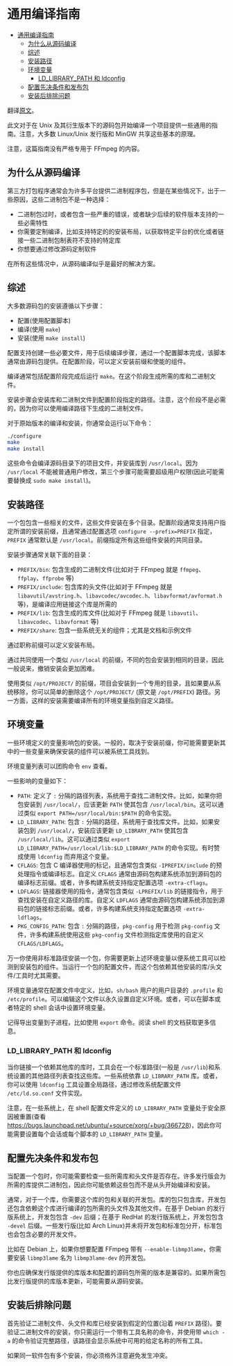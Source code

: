 # 通用编译指南

- [通用编译指南](#通用编译指南)
  - [为什么从源码编译](#为什么从源码编译)
  - [综述](#综述)
  - [安装路径](#安装路径)
  - [环境变量](#环境变量)
    - [LD_LIBRARY_PATH 和 ldconfig](#ld_library_path-和-ldconfig)
  - [配置先决条件和发布包](#配置先决条件和发布包)
  - [安装后排除问题](#安装后排除问题)

翻译[原文](https://trac.ffmpeg.org/wiki/CompilationGuide/Generic)。

此文对于在 Unix 及其衍生版本下的源码包开始编译一个项目提供一些通用的指南。注意，大多数 Linux/Unix 发行版和 MinGW 共享这些基本的原理。

注意，这篇指南没有严格专用于 FFmpeg 的内容。

## 为什么从源码编译

第三方打包程序通常会为许多平台提供二进制程序包，但是在某些情况下，出于一些原因，这些二进制包不是一种选择：

- 二进制包过时，或者包含一些严重的错误，或者缺少后续的软件版本支持的一些必需特性
- 你需要定制编译，比如支持特定的的安装布局，以获取特定平台的优化或者链接一些二进制包制表符不支持的特定库
- 你想要通过修改源码定制软件

在所有这些情况中，从源码编译似乎是最好的解决方案。

## 综述

大多数源码包的安装遵循以下步骤：

- 配置(使用配置脚本)
- 编译(使用 `make`)
- 安装(使用 `make install`)

配置支持创建一些必要文件，用于后续编译步骤，通过一个配置脚本完成，该脚本通常由源码包提供。在配置阶段，可以定义安装前缀和使能的组件。

编译通常包括配置阶段完成后运行 `make`。在这个阶段生成所需的库和二进制文件。

安装步骤会安装库和二进制文件到配置阶段指定的路径。注意，这个阶段不是必需的，因为你可以使用编译路径下生成的二进制文件。

对于原始版本的编译和安装，你通常会运行以下命令：

```sh
./configure
make
make install
```

这些命令会编译源码目录下的项目文件，并安装库到 `/usr/local`。因为 `/usr/local` 不能被普通用户修改，第三个步骤可能需要超级用户权限(因此可能需要替换成 `sudo make install`)。

## 安装路径

一个包包含一些相关的文件，这些文件安装在多个目录。配置阶段通常支持用户指定所谓的安装前缀，且通常通过配置选项 `configure --prefix=PREFIX` 指定，`PREFIX` 通常默认是 `/usr/local`。前缀指定所有这些组件安装的共同目录。

安装步骤通常关联下面的目录：

- `PREFIX/bin`: 包含生成的二进制文件(比如对于 FFmpeg 就是 `ffmpeg`、`ffplay`、`ffprobe` 等)
- `PREFIX/include`: 包含库的头文件(比如对于 FFmpeg 就是 `libavutil/avstring.h`、`libavcodec/avcodec.h`、`libavformat/avformat.h` 等)，是编译应用链接这个库是所需的
- `PREFIX/lib`: 包含生成的库文件(比如对于 FFmpeg 就是 `libavutil`、`libavcodec`、`libavformat` 等)
- `PREFIX/share`: 包含一些系统无关的组件；尤其是文档和示例文件

通过职称前缀可以定义安装布局。

通过共同使用一个类似 `/usr/local` 的前缀，不同的包会安装到相同的目录，因此一般说来，撤销安装会更加困难。

使用类似 `/opt/PROJECT/` 的前缀，项目会安装到一个专用的目录，且如果要从系统移除，你可以简单的删除这个 `/opt/PROJECT/` (原文是 `/opt/PREFIX`) 路径。另一方面，这样的安装需要编译所有的环境变量指到自定义路径。

## 环境变量

一些环境定义的变量影响包的安装。一般的，取决于安装前缀，你可能需要更新其中的一些变量来确保安装的组件可以被系统工具找到。

环境变量列表可以团购命令 `env` 查看。

一些影响的变量如下：

- `PATH`: 定义了 `:` 分隔的路径列表，系统用于查找二进制文件。比如，如果你把包安装到 `/usr/local/`，应该更新 `PATH` 使其包含 `/usr/local/bin`。这可以通过类似 `export PATH=/usr/local/bin:$PATH` 的命令实现。
- `LD_LIBRARY_PATH`: 包含 `:` 分隔的路径，系统用于查找库文件。比如，如果安装包到 `/usr/local/`，安装应该更新 `LD_LIBRARY_PATH` 使其包含 `/usr/local/lib`。这可以通过类似 `export LD_LIBRARY_PATH=/usr/local/lib:$LD_LIBRARY_PATH` 的命令实现。有时赞成使用 `ldconfig` 而弃用这个变量。
- `CFLAGS`: 包含 C 编译器使用的标记，且通常包含类似 `-IPREFIX/include` 的预处理指令或编译标志。自定义 `CFLAGS` 通常由源码包构建系统添加到源码包的编译标志前缀。或者，许多构建系统支持指定配置选项 `-extra-cflags`。
- `LDFLAGS`: 链接器使用的指令，通常包含类似 `-LPREFIX/lib` 的链接指令，用于查找安装在自定义路径的库。自定义 `LDFLAGS` 通常由源码包构建系统添加到源码包的链接标志前缀。或者，许多构建系统支持指定配置选项 `-extra-ldflags`。
- `PKG_CONFIG_PATH`: 包含 `:` 分隔的路径，`pkg-config` 用于检测 `pkg-config` 文件，许多构建系统使用这些 `pkg-config` 文件检测指定库使用的自定义 `CFLAGS/LDFLAGS`。

万一你使用非标准路径安装一个包，你需要更新上述环境变量以便系统工具可以检测到安装包的组件。当运行一个包的配置文件，而这个包依赖其他安装的库/头文件/工具时尤其需要。

环境变量通常在配置文件中定义，比如，`sh/bash` 用户的用户目录的 `.profile` 和 `/etc/profile`。可以编辑这个文件以永久设置自定义环境。或者，可以在脚本或者特定的 shell 会话中设置环境变量。

记得导出变量到子进程，比如使用 `export` 命令。阅读 shell 的文档获取更多信息。

### LD_LIBRARY_PATH 和 ldconfig

当你链接一个依赖其他库的库时，工具会在一个标准路径(一般是 `/usr/lib`)和系统设置的其他路径列表查找这些库。一些系统依靠 `LD_LIBRARY_PATH` 库。或者，你可以使用 `ldconfig` 工具设置全局路径，通过修改系统配置文件 `/etc/ld.so.conf` 文件实现。

注意，在一些系统上，在 shell 配置文件定义的 `LD_LIBRARY_PATH` 变量处于安全原因被重置(查看 <https://bugs.launchpad.net/ubuntu/+source/xorg/+bug/366728>)，因此你可能需要设置每个会话或每个脚本的 `LD_LIBRARY_PATH` 变量。

## 配置先决条件和发布包

当配置一个包时，你可能需要检查一些所需库和头文件是否存在。许多发行版会为所需的库提供二进制包，因此你可能依赖这些包而不是从头开始编译和安装。

通常，对于一个库，你需要这个库的包和关联的开发包。库的包只包含库，开发包还包含依赖这个库进行编译的包所需的头文件及其他文件。在基于 Debian 的发行版系统上，开发包包含 `-dev` 后缀；在基于 RedHat 的发行版系统上，开发包包含 `-devel` 后缀。一些发行版(比如 Arch Linux)并未将开发包和标准包分开，标准包也会包含必要的开发文件。

比如在 Debian 上，如果你想要配置 FFmpeg 带有 `--enable-libmp3lame`，你需要安装 `libmp3lame` 名为 `libmp3lame-dev` 的开发包。

你也应确保发行版提供的库版本和配置的源码包所需的版本是兼容的。如果所需包比发行版提供的库版本更新，可能需要从源码安装。

## 安装后排除问题

首先验证二进制文件、头文件和库已经安装到假定的位置(沿着 `PREFIX` 路径)。要验证二进制文件的安装，你只需运行一个带有工具名称的命令，并使用带 `which -a` 的命令验证完整路径，该路径会显示系统中可用的给定名称的所有工具。

如果同一软件包有多个安装，你必须格外注意避免发生冲突。

